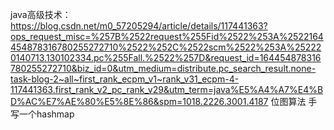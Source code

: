 java高级技术：
    https://blog.csdn.net/m0_57205294/article/details/117441363?ops_request_misc=%257B%2522request%255Fid%2522%253A%2522164454878316780255272710%2522%252C%2522scm%2522%253A%252220140713.130102334.pc%255Fall.%2522%257D&request_id=164454878316780255272710&biz_id=0&utm_medium=distribute.pc_search_result.none-task-blog-2~all~first_rank_ecpm_v1~rank_v31_ecpm-4-117441363.first_rank_v2_pc_rank_v29&utm_term=java%E5%A4%A7%E4%BD%AC%E7%AE%80%E5%8E%86&spm=1018.2226.3001.4187
位图算法
手写一个hashmap